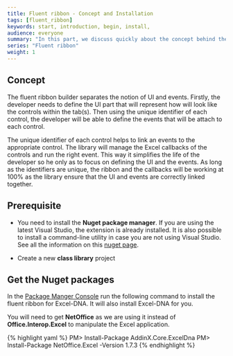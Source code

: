 ```yaml
---
title: Fluent ribbon - Concept and Installation
tags: [fluent_ribbon]
keywords: start, introduction, begin, install, 
audience: everyone
summary: "In this part, we discuss quickly about the concept behind the ribbon builder and see how to install it." 
series: "Fluent ribbon"
weight: 1
---
```


## Concept

The fluent ribbon builder separates the notion of UI and events. Firstly, the developer needs to define the UI part that will represent how will look like the controls within the tab(s). Then using the unique identifier of each control, the developer will be able to define the events that will be attach to each control.

The unique identifier of each control helps to link an events to the appropriate control. The library will manage the Excel callbacks of the controls and run the right event. This way it simplifies the life of the developer so he only as to focus on defining the UI and the events. As long as the identifiers are unique, the ribbon and the callbacks will be working at 100% as the library ensure that the UI and events are correctly linked together.

## Prerequisite

* You need to install the **Nuget package manager**. If you are using the latest Visual Studio, the extension is already installed. It is also possible to install a command-line utility in case you are not using Visual Studio. See all the information on this <a href="https://docs.nuget.org/consume/installing-nuget">nuget page</a>.

* Create a new **class library** project 

## Get the Nuget packages

In the <a href="http://docs.nuget.org/docs/start-here/using-the-package-manager-console">Package Manger Console</a> run the following command to install the fluent ribbon for Excel-DNA. It will also install Excel-DNA for you.

You will need to get **NetOffice** as we are using it instead of **Office.Interop.Excel** to manipulate the Excel application.


{% highlight yaml %}
PM> Install-Package AddinX.Core.ExcelDna
PM> Install-Package NetOffice.Excel -Version 1.7.3
{% endhighlight %}





